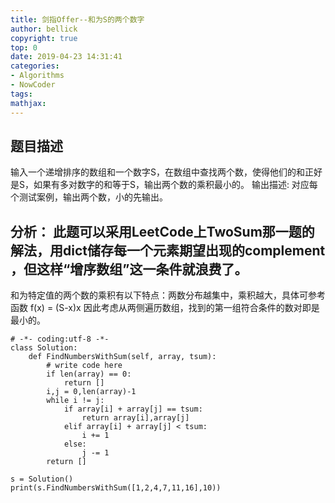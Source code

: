 ```yaml
---
title: 剑指Offer--和为S的两个数字
author: bellick
copyright: true
top: 0
date: 2019-04-23 14:31:41
categories:
- Algorithms
- NowCoder
tags:
mathjax:
---
```

## 题目描述
输入一个递增排序的数组和一个数字S，在数组中查找两个数，使得他们的和正好是S，如果有多对数字的和等于S，输出两个数的乘积最小的。
输出描述:
对应每个测试案例，输出两个数，小的先输出。
## 分析： 此题可以采用LeetCode上TwoSum那一题的解法，用dict储存每一个元素期望出现的complement ，但这样“增序数组”这一条件就浪费了。
和为特定值的两个数的乘积有以下特点：两数分布越集中，乘积越大，具体可参考函数 f(x) = (S-x)x
因此考虑从两侧遍历数组，找到的第一组符合条件的数对即是最小的。
```
# -*- coding:utf-8 -*-
class Solution:
    def FindNumbersWithSum(self, array, tsum):
        # write code here
        if len(array) == 0:
            return []
        i,j = 0,len(array)-1
        while i != j:
            if array[i] + array[j] == tsum:
                return array[i],array[j]
            elif array[i] + array[j] < tsum:
                i += 1
            else:
                j -= 1
        return []

s = Solution()
print(s.FindNumbersWithSum([1,2,4,7,11,16],10))

```
